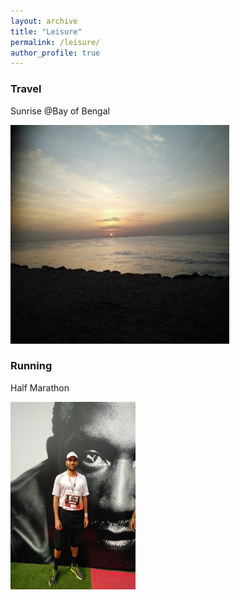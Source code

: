 ```yaml
---
layout: archive
title: "Leisure"
permalink: /leisure/
author_profile: true
---
```




### Travel
<p>Sunrise @Bay of Bengal</p>
 <img src="/images/sunrise_rb.jpg" title="Sunrise @Bay of Bengal" width="350" height="350" />


### Running 
<p>Half Marathon </p>
<img src="/images/run.jpg" title="Sunrise @Bay of Bengal" width="200" height="300" />
